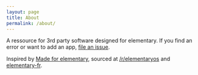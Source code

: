 ```yaml
---
layout: page
title: About
permalink: /about/
---
```


A ressource for 3rd party software designed for elementary. If you find an error or want to add an app, [file an issue](https://github.com/quassy/elementary-apps/issues/new).

Inspired by [Made for elementary](http://madeforelementary.tumblr.com/), sourced at [/r/elementaryos](http://www.reddit.com/r/elementaryos/comments/2r0xey/third_party_development_and_apps/) and [elementary-fr](https://github.com/elementary-fr/ideas).
